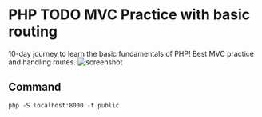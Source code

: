 # PHP TODO MVC Practice with basic routing
10-day journey to learn the basic fundamentals of PHP! Best MVC practice and handling routes.
![screenshot](https://wc-multi-step-plugin.reaganfs.com/wp-content/uploads/2025/01/screenshot.webp)

## Command
```php -S localhost:8000 -t public```